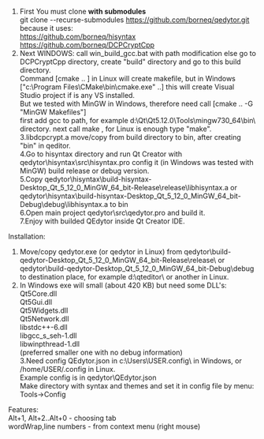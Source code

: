 1. First You must clone **with submodules**<br>
git clone --recurse-submodules https://github.com/borneq/qedytor.git<br>
because it uses:<br>
https://github.com/borneq/hisyntax<br>
https://github.com/borneq/DCPCryptCpp<br>
2. Next 
WINDOWS: call win_build_gcc.bat with path modification
else
go to DCPCryptCpp directory, create "build" directory and go to this build directory.<br>
Command [cmake .. ] in Linux will create makefile, but in Windows ["c:\Program Files\CMake\bin\cmake.exe" ..]
this will create Visual Studio 
project if is any VS installed. <br>
But we tested with MinGW in Windows, therefore need call [cmake .. -G "MinGW Makefiles"]<br>
first add gcc to path, for example d:\Qt\Qt5.12.0\Tools\mingw730_64\bin\ directory.
next call make , for Linux is enough type "make".<br>
3.libdcpcrypt.a move/copy from build directory to bin, after creating "bin" in qeditor.<br>
4.Go to hisyntax directory and run Qt Creator with qedytor\hisyntax\src\hisyntax.pro 
config it (in Windows was tested with MinGW) build release or debug version.<br>
5.Copy qedytor\hisyntax\build-hisyntax-Desktop_Qt_5_12_0_MinGW_64_bit-Release\release\libhisyntax.a 
or qedytor\hisyntax\build-hisyntax-Desktop_Qt_5_12_0_MinGW_64_bit-Debug\debug\libhisyntax.a to bin <br>
6.Open main project qedytor\src\qedytor.pro and build it. <br>
7.Enjoy with builded QEdytor inside Qt Creator IDE.<br>

Installation:
1. Move/copy qedytor.exe (or qedytor in Linux) from qedytor\build-qedytor-Desktop_Qt_5_12_0_MinGW_64_bit-Release\release\ or 
qedytor\build-qedytor-Desktop_Qt_5_12_0_MinGW_64_bit-Debug\debug\
to destination place, for example d:\qteditor\ or another in Linux.<br>
2. In Windows exe will small (about 420 KB) but need some DLL's:<br>
Qt5Core.dll<br>
Qt5Gui.dll<br>
Qt5Widgets.dll<br>
Qt5Network.dll<br>
libstdc++-6.dll<br> 
libgcc_s_seh-1.dll<br>
libwinpthread-1.dll<br> 
(preferred smaller one with no debug information)<br>
3.Need config QEdytor.json in c:\Users\USER\.config\ in Windows, or /home/USER/.config in Linux.<br>
Example config is in qedytor\QEdytor.json <br>
Make directory with syntax and themes and set it in config file by menu: Tools->Config<br>

Features:<br>
Alt+1, Alt+2..Alt+0 - choosing tab <br>
wordWrap,line numbers - from context menu (right mouse) <br>